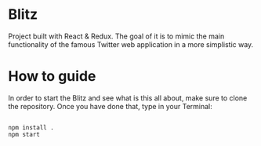 # Blitz
Project built with React &amp; Redux. The goal of it is to mimic the main functionality of the famous Twitter web application in a more simplistic way.

# How to guide
In order to start the Blitz and see what is this all about, make sure to clone the repository.
Once you have done that, type in your Terminal: 
```

npm install . 
npm start

```

